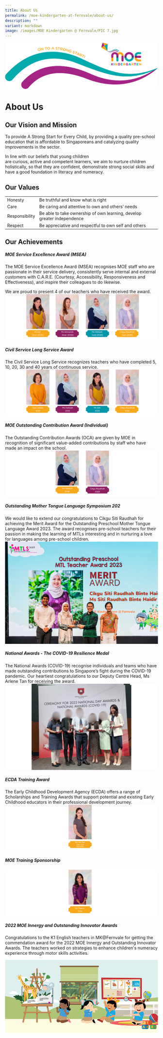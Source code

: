 ```yaml
---
title: About Us
permalink: /moe-kindergarten-at-fernvale/about-us/
description: ""
variant: markdown
image: /images/MOE Kindergarten @ Fernvale/PIC 7.jpg
---
```

![](/images/MOE%20Kindergarten%20@%20Fernvale/MK_Vision__On_to_a_strong_start_.jpg)
# About Us
## Our Vision and Mission  
To provide A Strong Start for Every Child, by providing a quality pre-school education that is affordable to Singaporeans and catalyzing quality improvements in the sector.  

In line with our beliefs that young children are curious, active and competent learners, we aim to nurture children holistically, so that they are confident, demonstrate strong social skills and have a good foundation in literacy and numeracy.

## Our Values 

|       |                                   |
|----------------|--------------------------------------------------------------------------|
| Honesty        |  Be truthful and know what is right                                      |
| Care           |  Be caring and attentive to own and others’ needs                        |
| Responsibility |  Be able to take ownership of own learning, develop greater independence |
| Respect        |  Be appreciative and respectful to own self and others                   |


## Our Achievements
##### MOE Service Excellence Award (MSEA)
The MOE Service Excellence Award (MSEA) recognises MOE staff who are passionate in their service delivery, consistently serve internal and external customers with C.A.R.E. (Courtesy, Accessibility, Responsiveness and Effectiveness), and inspire their colleagues to do likewise.

We are proud to present 4 of our teachers who have received the award. 
![](/images/MOE%20Kindergarten%20@%20Fernvale/MSEA.png)


##### Civil Service Long Service Award
The Civil Service Long Service recognizes teachers who have completed 5, 10, 20, 30 and 40 years of continuous service.
![](/images/MOE%20Kindergarten%20@%20Fernvale/Long_Service.png)



##### MOE Outstanding Contribution Award (Individual)
The Outstanding Contribution Awards (OCA) are given by MOE in recognition of significant value-added contributions by staff who have made an impact on the school.
![](/images/MOE%20Kindergarten%20@%20Fernvale/Oustanding_Contribution_award.svg)

##### Outstanding Mother Tongue Language Symposium 202
We would like to extend our congratulations to Cikgu Siti Raudhah for achieving the Merit Award for the Outstanding Preschool Mother Tongue Language Award 2023.
The award recognises pre-school teachers for their passion in making the learning of MTLs interesting and in nurturing a love for languages among pre-school children. 
![](/images/MOE%20Kindergarten%20@%20Fernvale/MTLS_2023_278.jpg)

##### National Awards - The COVID-19 Resilience Medal
The National Awards (COVID-19) recognise individuals and teams who have made outstanding contributions to Singapore’s fight during the COVID-19 pandemic. Our heartiest congratulations to our Deputy Centre Head, Ms Arlene Tan for receiving the award. 
![](/images/MOE%20Kindergarten%20@%20Fernvale/Untitled_design__3_.png)

##### ECDA Training Award
The Early Childhood Development Agency (ECDA) offers a range of Scholarships and Training Awards that support potential and existing Early Childhood educators in their professional development journey.
![](/images/MOE%20Kindergarten%20@%20Fernvale/6.svg)

##### MOE Training Sponsorship
![](/images/MOE%20Kindergarten%20@%20Fernvale/5.svg)

##### 2022 MOE Innergy and Outstanding Innovator Awards
Congratulations to the K1 English teachers in MK@Fernvale for getting the commendation award for the 2022 MOE Innergy and Outstanding Innovator Awards. The teachers worked on strategies to enhance children's numeracy experience through motor skills activities.

![](/images/MOE%20Kindergarten%20@%20Fernvale/MK_Graphic_1.jpg)